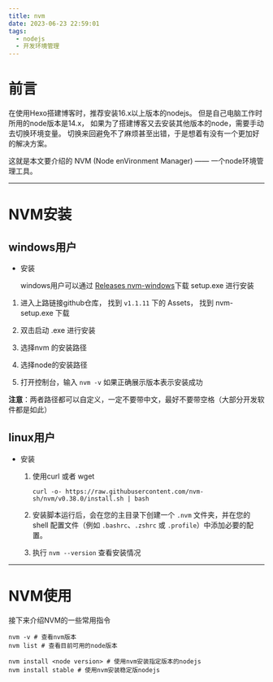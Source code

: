 ```yaml
---
title: nvm
date: 2023-06-23 22:59:01
tags: 
  - nodejs
  - 开发环境管理
---
```






# 前言

在使用Hexo搭建博客时，推荐安装16.x以上版本的nodejs。 但是自己电脑工作时所用的node版本是14.x， 如果为了搭建博客又去安装其他版本的node，需要手动去切换环境变量。 切换来回避免不了麻烦甚至出错，于是想着有没有一个更加好的解决方案。   



这就是本文要介绍的 NVM (Node enVironment Manager) —— 一个node环境管理工具。



---



# NVM安装

## windows用户

- 安装

  windows用户可以通过 <a href="https://github.com/coreybutler/nvm-windows/releases" target="_blank">Releases nvm-windows</a>下载 setup.exe 进行安装

1. 进入上路链接github仓库， 找到 `v1.1.11` 下的 Assets， 找到 nvm-setup.exe 下载

2. 双击启动 .exe 进行安装

3. 选择nvm 的安装路径

4. 选择node的安装路径

5. 打开控制台，输入 `nvm -v` 如果正确展示版本表示安装成功

   

**注意**：两者路径都可以自定义，一定不要带中文，最好不要带空格（大部分开发软件都是如此）







## linux用户

- 安装

  1. 使用curl 或者 wget

     ```shell
     curl -o- https://raw.githubusercontent.com/nvm-sh/nvm/v0.38.0/install.sh | bash
     ```

  2. 安装脚本运行后，会在您的主目录下创建一个 `.nvm` 文件夹，并在您的 shell 配置文件（例如 `.bashrc`、`.zshrc` 或 `.profile`）中添加必要的配置。

  3. 执行 `nvm --version` 查看安装情况

     

---





# NVM使用

接下来介绍NVM的一些常用指令



```shell
nvm -v # 查看nvm版本
nvm list # 查看目前可用的node版本

nvm install <node version> # 使用nvm安装指定版本的nodejs
nvm install stable # 使用nvm安装稳定版nodejs


```


